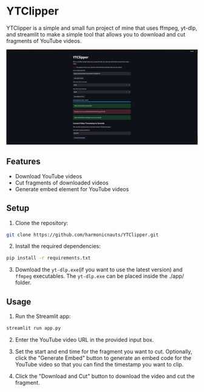 # YTClipper

YTClipper is a simple and small fun project of mine that uses ffmpeg, yt-dlp, and streamlit to make a simple tool that allows you to download and cut fragments of YouTube videos.

![Screenshot](assets/Screenshot%202024-04-09%20142115.png)

## Features

- Download YouTube videos
- Cut fragments of downloaded videos
- Generate embed element for YouTube videos

## Setup

1. Clone the repository:

```bash
git clone https://github.com/harmonicnauts/YTClipper.git
```

2. Install the required dependencies:

```bash
pip install -r requirements.txt
```

3. Download the `yt-dlp.exe`(if you want to use the latest version) and `ffmpeg` executables. The `yt-dlp.exe` can be placed inside the ./app/ folder.

## Usage

1. Run the Streamlit app:

```bash
streamlit run app.py
```

2. Enter the YouTube video URL in the provided input box.

3. Set the start and end time for the fragment you want to cut. Optionally, click the "Generate Embed" button to generate an embed code for the YouTube video so that you can find the timestamp you want to clip.

4. Click the "Download and Cut" button to download the video and cut the fragment.
